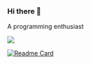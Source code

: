 ### Hi there 👋

A programming enthusiast

![](https://komarev.com/ghpvc/?username=flutas-web)

[![Readme Card](https://github-readme-stats.vercel.app/api/pin/?username=flutas-web&repo=thread.js)](https://github.com/flutas-web/thread.js)
